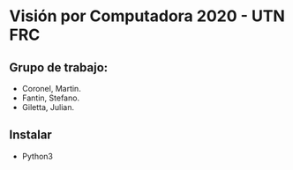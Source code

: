 # Visión por Computadora 2020 - UTN FRC
## Grupo de trabajo:
* Coronel, Martin.
* Fantin, Stefano.
* Giletta, Julian. 

## Instalar
* Python3


